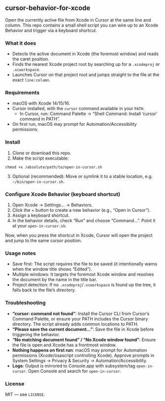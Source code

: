 ## cursor-behavior-for-xcode

Open the currently active file from Xcode in Cursor at the same line and column. This repo contains a small shell script you can wire up to an Xcode Behavior and trigger via a keyboard shortcut.

### What it does
- Detects the active document in Xcode (the foremost window) and reads the caret position.
- Finds the nearest Xcode project root by searching up for a `.xcodeproj` or `.xcworkspace`.
- Launches Cursor on that project root and jumps straight to the file at the exact `line:column`.

### Requirements
- macOS with Xcode 14/15/16.
- Cursor installed, with the `cursor` command available in your `PATH`.
  - In Cursor, run: Command Palette → “Shell Command: Install ‘cursor’ command in PATH”.
- On first run, macOS may prompt for Automation/Accessibility permissions.

### Install
1. Clone or download this repo.
2. Make the script executable:
```
chmod +x /absolute/path/to/open-in-cursor.sh
```
3. Optional (recommended): Move or symlink it to a stable location, e.g. `~/bin/open-in-cursor.sh`.

### Configure Xcode Behavior (keyboard shortcut)
1. Open Xcode → Settings… → Behaviors.
2. Click the + button to create a new behavior (e.g., “Open in Cursor”).
3. Assign a keyboard shortcut.
4. In the behavior details, check “Run” and choose “Command…”. Point it at your `open-in-cursor.sh`.

Now, when you press the shortcut in Xcode, Cursor will open the project and jump to the same cursor position.

### Usage notes
- Save first: The script requires the file to be saved (it intentionally warns when the window title shows “Edited”).
- Multiple windows: It targets the foremost Xcode window and resolves the document by the name in the title bar.
- Project detection: If no `.xcodeproj`/`.xcworkspace` is found up the tree, it falls back to the file’s directory.

### Troubleshooting
- **“cursor: command not found”**: Install the Cursor CLI from Cursor’s Command Palette, or ensure your PATH includes the Cursor binary directory. The script already adds common locations to PATH.
- **“Please save the current document…”**: Save the file in Xcode before triggering the behavior.
- **“No matching document found” / “No Xcode window found”**: Ensure the file is open and Xcode has a frontmost window.
- **Nothing happens on first run**: macOS may prompt for Automation permissions (Xcode/osascript controlling Xcode). Approve prompts in System Settings → Privacy & Security → Automation/Accessibility.
- **Logs**: Output is mirrored to Console.app with subsystem/tag `open-in-cursor`. Open Console and search for `open-in-cursor`.

### License
MIT — see `LICENSE`.
